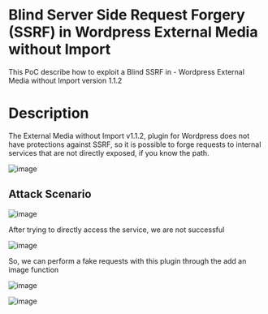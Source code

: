 # Blind Server Side Request Forgery (SSRF) in Wordpress External Media without Import

This PoC describe how to exploit a Blind SSRF in - Wordpress External Media without Import version 1.1.2

# Description

The External Media without Import v1.1.2, plugin for Wordpress does not have protections against SSRF, so it is possible to forge requests to internal services that are not directly exposed, if you know the path.

![image](https://user-images.githubusercontent.com/70114276/160252778-e20b6a65-b111-446c-ae11-a944246b834c.png)

## Attack Scenario

![image](https://user-images.githubusercontent.com/70114276/160253730-f565d8de-158f-4596-9eb5-9d931fb1d692.png)

After trying to directly access the service, we are not successful

![image](https://user-images.githubusercontent.com/70114276/160253917-67d86a0d-a9ef-499f-b660-45bf18556550.png)

So, we can perform a fake requests with this plugin through the add an image function

![image](https://user-images.githubusercontent.com/70114276/160254035-6bb3a72d-c525-4e41-94a4-9caac749ba28.png)

![image](https://user-images.githubusercontent.com/70114276/160254182-b632ba37-45d3-4ea5-a9f5-0cd3aa3c7883.png)
